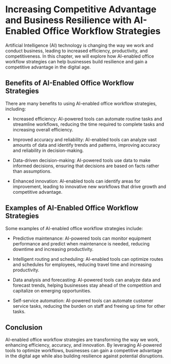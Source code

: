Increasing Competitive Advantage and Business Resilience with AI-Enabled Office Workflow Strategies
=======================================================================================================================================================================

Artificial Intelligence (AI) technology is changing the way we work and conduct business, leading to increased efficiency, productivity, and competitiveness. In this chapter, we will explore how AI-enabled office workflow strategies can help businesses build resilience and gain a competitive advantage in the digital age.

Benefits of AI-Enabled Office Workflow Strategies
-------------------------------------------------

There are many benefits to using AI-enabled office workflow strategies, including:

* Increased efficiency: AI-powered tools can automate routine tasks and streamline workflows, reducing the time required to complete tasks and increasing overall efficiency.

* Improved accuracy and reliability: AI-enabled tools can analyze vast amounts of data and identify trends and patterns, improving accuracy and reliability in decision-making.

* Data-driven decision-making: AI-powered tools use data to make informed decisions, ensuring that decisions are based on facts rather than assumptions.

* Enhanced innovation: AI-enabled tools can identify areas for improvement, leading to innovative new workflows that drive growth and competitive advantage.

Examples of AI-Enabled Office Workflow Strategies
-------------------------------------------------

Some examples of AI-enabled office workflow strategies include:

* Predictive maintenance: AI-powered tools can monitor equipment performance and predict when maintenance is needed, reducing downtime and increasing productivity.

* Intelligent routing and scheduling: AI-enabled tools can optimize routes and schedules for employees, reducing travel time and increasing productivity.

* Data analysis and forecasting: AI-powered tools can analyze data and forecast trends, helping businesses stay ahead of the competition and capitalize on emerging opportunities.

* Self-service automation: AI-powered tools can automate customer service tasks, reducing the burden on staff and freeing up time for other tasks.

Conclusion
----------

AI-enabled office workflow strategies are transforming the way we work, enhancing efficiency, accuracy, and innovation. By leveraging AI-powered tools to optimize workflows, businesses can gain a competitive advantage in the digital age while also building resilience against potential disruptions.
